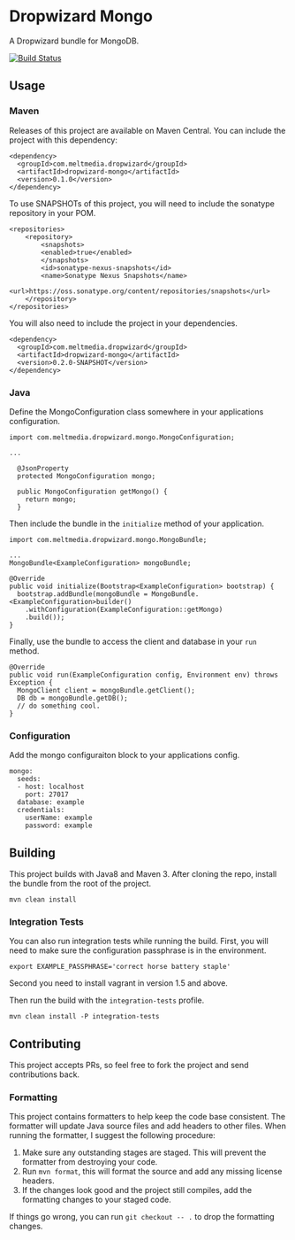 # Dropwizard Mongo

A Dropwizard bundle for MongoDB.

[![Build Status](https://travis-ci.org/meltmedia/dropwizard-mongo.svg)](https://travis-ci.org/meltmedia/dropwizard-mongo)

## Usage

### Maven

Releases of this project are available on Maven Central.  You can include the project with this dependency:

```
<dependency>
  <groupId>com.meltmedia.dropwizard</groupId>
  <artifactId>dropwizard-mongo</artifactId>
  <version>0.1.0</version>
</dependency>
```

To use SNAPSHOTs of this project, you will need to include the sonatype repository in your POM.

```
<repositories>
    <repository>
        <snapshots>
        <enabled>true</enabled>
        </snapshots>
        <id>sonatype-nexus-snapshots</id>
        <name>Sonatype Nexus Snapshots</name>
        <url>https://oss.sonatype.org/content/repositories/snapshots</url>
    </repository>
</repositories>
```

You will also need to include the project in your dependencies.

```
<dependency>
  <groupId>com.meltmedia.dropwizard</groupId>
  <artifactId>dropwizard-mongo</artifactId>
  <version>0.2.0-SNAPSHOT</version>
</dependency>
```

### Java

Define the MongoConfiguration class somewhere in your applications configuration.

```
import com.meltmedia.dropwizard.mongo.MongoConfiguration;

...

  @JsonProperty
  protected MongoConfiguration mongo;

  public MongoConfiguration getMongo() {
    return mongo;
  }
```

Then include the bundle in the `initialize` method of your application.

```
import com.meltmedia.dropwizard.mongo.MongoBundle;

...
MongoBundle<ExampleConfiguration> mongoBundle;

@Override
public void initialize(Bootstrap<ExampleConfiguration> bootstrap) {
  bootstrap.addBundle(mongoBundle = MongoBundle.<ExampleConfiguration>builder()
    .withConfiguration(ExampleConfiguration::getMongo)
    .build());
}
```

Finally, use the bundle to access the client and database in your `run` method.

```
@Override
public void run(ExampleConfiguration config, Environment env) throws Exception {
  MongoClient client = mongoBundle.getClient();
  DB db = mongoBundle.getDB();
  // do something cool.
}
```

### Configuration

Add the mongo configuraiton block to your applications config.

```
mongo:
  seeds:
  - host: localhost
    port: 27017
  database: example
  credentials:
    userName: example
    password: example
```

## Building

This project builds with Java8 and Maven 3.  After cloning the repo, install the bundle from the root of the project.

```
mvn clean install
```

### Integration Tests

You can also run integration tests while running the build.  First, you will need to
make sure the configuration passphrase is in the environment.

```
export EXAMPLE_PASSPHRASE='correct horse battery staple'
```
Second you need to install vagrant in version 1.5 and above.

Then run the build with the `integration-tests` profile.

```
mvn clean install -P integration-tests
```

## Contributing

This project accepts PRs, so feel free to fork the project and send contributions back.

### Formatting

This project contains formatters to help keep the code base consistent.  The formatter will update Java source files and add headers to other files.  When running the formatter, I suggest the following procedure:

1. Make sure any outstanding stages are staged.  This will prevent the formatter from destroying your code.
2. Run `mvn format`, this will format the source and add any missing license headers.
3. If the changes look good and the project still compiles, add the formatting changes to your staged code.

If things go wrong, you can run `git checkout -- .` to drop the formatting changes. 
